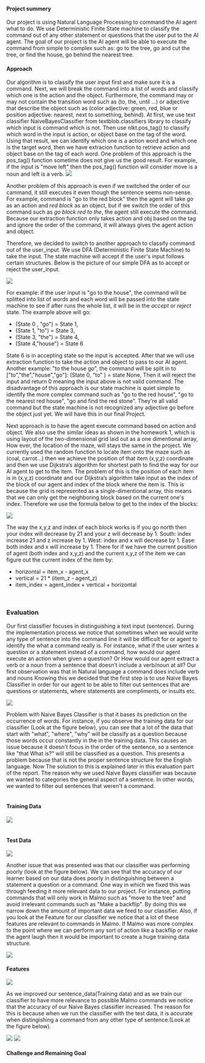 <h4><b>Project summery</b></h4> 
  Our project is using Natural Language Processing to command the AI agent what to do. We use Deterministic Finite State machine to classify the command out of any other statement or questions that the user put to the AI agent. The goal of our project is the AI agent will be able to execute the command from simple to complex such as: go to the tree, go and cut the tree, or find the house, go behind the nearest tree.
<br>
<h4><b>Approach</b></h4> 
  Our algorithm is to classify the user input first and make sure it is a command. Next, we will break the command into a list of words and classify which one is the action and the object. Furthermore, the command may or may not contain the transition word such as (to, the, until ...) or adjective that describe the object such as (color adjective: green, red, blue or position adjective: nearest, next to something, behind). At first, we use text classifier NaiveBayesClassifier from textblob.classifiers library to classify which input is command which is not. Then use nlkt.pos_tag() to classify which word in the input is action, or object base on the tag of the word. Using that result, we can identify which one is a action word and which one is the target word, then we have extracion function to retrieve action and object base on the tag of each word. One problem of this approach is the pos_tag() function sometime does not give us the good result. For example, if the input is "move left" then the pos_tag() function will consider move is a noun and left is a verb. 

<img src="http://farm5.staticflickr.com/4202/34139820603_18238f2c97_b.jpg">

Another problem of this approach is even if we switched the order of our cammand, it still executes it even though the sentence seems non-sense. For example, command is "go to the red block" then the agent will take <i>go</i> as an action and <i>red block</i> as an object, but if we switch the order of this command such as <i>go block red to the</i>, the agent still execute the command. Because our extraction function only takes action and obj based on the tag and ignore the order of the command, it will always gives the agent action and object.
  
  Therefore, we decided to switch to another approach to classify command out of the user_input. We use DFA (Deterministic Finite State Machine) to take the input. The state machine will accept if the user's input follows certain structures. Below is the picture of our simple DFA as to accept or reject the user_input. 

<img src="http://farm5.staticflickr.com/4221/34799352621_6e541fdafe_b.jpg">

For example: if the user input is "go to the house", the command will be splitted into list of words and each word will be passed into the state machine to see if after runs the whole list, it will be in the <i>accept</i> or <i>reject</i> state. The example above will go:

<ul>
<li>(State 0 , "go") = State 1, </li>
<li>(State 1, "to") = State 3,</li>
<li>(State 3, "the") = State 4,</li>
<li>(State 4,"house") = State 6</li>
</ul>

State 6 is in accepting state so the input is accepted. After that we will use extraction function to take the action and object to pass to our AI agent. 
Another example: "to the house go", the command will be split in to ["to","the","house","go"]:
(State 0, "to" ) = state None, 
Then it will reject the input and return 0 meaning the input above is not valid command.
The disadvantage of this approach is our state machine is quiet simple to identify the more complex command such as "go to the red house", "go to the nearest red house", "go and find the red stone". They're all valid command but the state machine is not recognized any adjective go before the object just yet. We will have this in our final Project.

Next approach is to have the agent execute command based on action and object.  We also use the similar ideas as shown in the homework 1, which is using layout of the two-dimensional grid laid out as a one dimentional array,  How ever, the location of the maze, will stays the same in the project. We currently used the random function to locate item onto the maze such as (coal, carrot...) then we achieve the position of that item (x,y,z) coordinate and then we use Dijkstra’s algorithm for shortest path to find the way for our AI agent to get to the item. The problem of this is the position of each item is in (x,y,z) coordinate and our Dijkstra’s algorithm take input as the index of the block of our agent and index of the block where the item is. This is because the grid is represented as a single-dimentional array, this means that we can only get the neighboring block based on the current one's index.  Therefore we use the formula below to get to the index of the blocks:

<img src="http://farm5.staticflickr.com/4243/34767366632_9efc3504f8_b.jpg">

The way the x,y,z and index of each block works is if you go north then your index will decrease by 21 and your z will decrease by 1. South: index increase 21 and z increase by 1. West: index and x will decrease by 1. Ease: both index and x will increase by 1. There for if we have the current position of agent (both index and x,y,z) and the current x,y,z of the item we can figure out the current index of the item by:

<ul>
<li>horizontal = item_x - agent_x </li>
<li>vertical = 21 * (item_z - agent_z)</li>
<li>item_index = agent_index + vertical + horizontal</li>
</ul>
<br>
<h3><b>Evaluation</b></h3>

Our first classifier focuses in distinguishing a text input (sentence). During the implementation process we notice that sometimes when we would write any type of sentence into the command line it will be difficult for or agent to identify the what a command really is. For instance, what if the user writes a question or a statement instead of a command, how would our agent execute an action when given a question? Or How would our agent extract a verb or a noun from a sentence that doesn’t include a verb/noun at all? Our first observation was that in Natural language a command does include verb and nouns Knowing this we decided that the first step is to use Naive Bayes Classifier in order for our agent to be able to filter out sentences that are questions or statements, where statements are compliments, or insults etc.

<img src="http://farm5.staticflickr.com/4270/34891425106_0323cecf89_b.jpg">


Problem with Naive Bayes Classifier is that it bases its prediction on the occurrence of words. For instance, if you observe the training data for our classifier (Look at the figure below), you can see that a lot of the data that start with "what", "where", "why" will be classify as a question because those words occur constantly in the in the training data. This causes an issue because it doesn't focus in the order of the sentence, so a sentence like "that What is?" will still be classified as a question. This presents a problem because that is not the proper sentence structure for the English language. Now The solution to this is explained later in this evaluation part of the report. The reason why we used Naive Bayes classifier was because we wanted to categories the general aspect of a sentence. In other words, we wanted to filter out sentences that weren't a command.
<br><br>
<h4>Training Data</h4>
<img src="http://farm5.staticflickr.com/4228/34800541851_e7e6e4cba9_b.jpg">
<br><br>
<h4>Test Data</h4>
<img src="http://farm5.staticflickr.com/4223/34122301603_0b22425f0c_b.jpg">


Another issue that was presented was that our classifier was performing poorly (look at the figure below). We can see that the accuracy of our learner based on our data does poorly in distinguishing between a statement a question or a command. One way in which we fixed this was through feeding it more relevant data to our project. For instance, putting commands that will only work in Malmo such as "move to the tree" and avoid irrelevant commands such as "Make a backflip". By doing this we narrow down the amount of important data we feed to our classifier. Also, if you look at the Feature for our classifier we notice that a lot of these features are relevant to commands in Malmo. If Malmo was more complex to the point where we can perform any sort of action like a backflip or make the agent laugh then it would be important to create a huge training data structure.

<img src="http://farm5.staticflickr.com/4244/34800409321_00b86d568c_b.jpg">
<br>
<h4>Features</h4>
<img src="http://farm5.staticflickr.com/4267/34891960246_9a7b450c5c_b.jpg">

As we improved our sentence_data(Training data) and as we train our classifier to have more relevance to possible Malmo commands we notice that the accuracy of our Naive Bayes classifier increased. The reason for this is because when we run the classifier with the test data, it is accurate when distingishing a command from any other type of sentence.(Look at the figure below).

<img src="http://farm5.staticflickr.com/4195/34891619076_aaa70f8c6b_b.jpg">
<img src="http://farm5.staticflickr.com/4198/34891641866_b69ca92d0c_b.jpg">
<br>

<h4>Challenge and Remaining Goal</h4>

